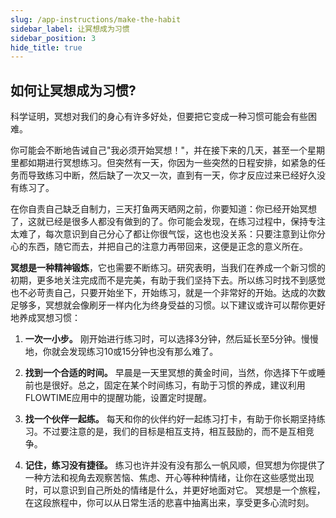 ```yaml
---
slug: /app-instructions/make-the-habit
sidebar_label: 让冥想成为习惯
sidebar_position: 3
hide_title: true
---
```


## 如何让冥想成为习惯?

科学证明，冥想对我们的身心有许多好处，但要把它变成一种习惯可能会有些困难。

你可能会不断地告诫自己"我必须开始冥想！"，并在接下来的几天，甚至一个星期里都如期进行冥想练习。但突然有一天，你因为一些突然的日程安排，如紧急的任务而导致练习中断，然后缺了一次又一次，直到有一天，你才反应过来已经好久没有练习了。

在你自责自己缺乏自制力，三天打鱼两天晒网之前，你要知道：你已经开始冥想了，这就已经是很多人都没有做到的了。你可能会发现，在练习过程中，保持专注太难了，每次意识到自己分心了都让你很气馁，这也也没关系：只要注意到让你分心的东西，随它而去，并把自己的注意力再带回来，这便是正念的意义所在。

**冥想是一种精神锻炼**，它也需要不断练习。研究表明，当我们在养成一个新习惯的初期，更多地关注完成而不是完美，有助于我们坚持下去。所以练习时找不到感觉也不必苛责自己，只要开始坐下，开始练习，就是一个非常好的开始。达成的次数足够多，冥想就会像刷牙一样内化为终身受益的习惯。以下建议或许可以帮你更好地养成冥想习惯：

1.  **一次一小步。** 
刚开始进行练习时，可以选择3分钟，然后延长至5分钟。慢慢地，你就会发现练习10或15分钟也没有那么难了。

2. **找到一个合适的时间。** 
早晨是一天里冥想的黄金时间，当然，你选择下午或睡前也是很好。总之，固定在某个时间练习，有助于习惯的养成，建议利用 FLOWTIME应用中的提醒功能，设置定时提醒。

3. **找一个伙伴一起练。** 
每天和你的伙伴约好一起练习打卡，有助于你长期坚持练习。不过要注意的是，我们的目标是相互支持，相互鼓励的，而不是互相竞争。

4. **记住，练习没有捷径。** 
练习也许并没有没有那么一帆风顺，但冥想为你提供了一种方法和视角去观察苦恼、焦虑、开心等种种情绪，让你在这些感觉出现时，可以意识到自己所处的情绪是什么，并更好地面对它。
冥想是一个旅程，在这段旅程中，你可以从日常生活的悲喜中抽离出来，享受更多心流时刻。